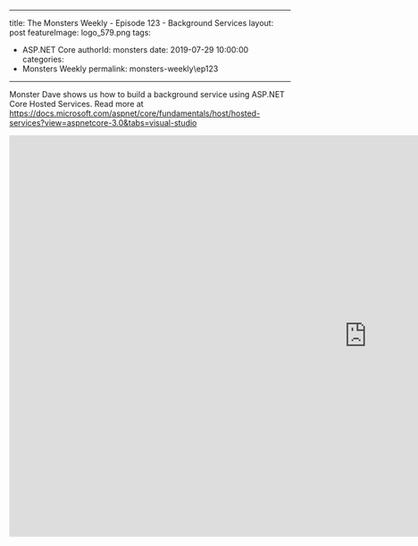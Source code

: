 
---
title: The Monsters Weekly - Episode 123 -  Background Services
layout: post
featureImage: logo_579.png
tags: 
  - ASP.NET Core
authorId: monsters
date: 2019-07-29 10:00:00
categories:
  - Monsters Weekly
permalink: monsters-weekly\ep123
---

Monster Dave shows us how to build a background service using ASP.NET Core Hosted Services.  Read more at https://docs.microsoft.com/aspnet/core/fundamentals/host/hosted-services?view=aspnetcore-3.0&tabs=visual-studio

<!--more-->
<iframe width="1280" height="720" src="https://www.youtube.com/embed/hp-8mA8EiJg" frameborder="0" allow="accelerometer; autoplay; encrypted-media; gyroscope; picture-in-picture" allowfullscreen></iframe>
